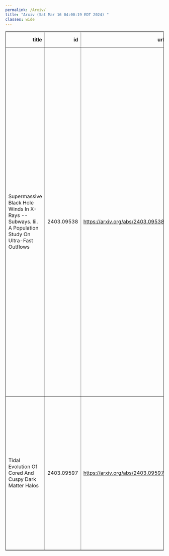 ```yaml
---
permalink: /Arxiv/
title: "Arxiv (Sat Mar 16 04:00:19 EDT 2024) "
classes: wide
---
```

<table border="1" class="dataframe">
  <thead>
    <tr style="text-align: right;">
      <th>title</th>
      <th>id</th>
      <th>url</th>
      <th>authors</th>
      <th>Local Authors</th>
    </tr>
  </thead>
  <tbody>
    <tr>
      <td>Supermassive Black Hole Winds In X-Rays -- Subways. Iii. A Population   Study On Ultra-Fast Outflows</td>
      <td>2403.09538</td>
      <td><a href="https://arxiv.org/abs/2403.09538" target="_blank">https://arxiv.org/abs/2403.09538</a></td>
      <td>V. E. Gianolli, S. Bianchi, P-O Petrucci, M. Brusa, G. Chartas, G. Lanzuisi, G. A. Matzeu, M. Parra, F. Ursini, E. Behar, M. Bischetti, A. Comastri, E. Costantini, G. Cresci, M. Dadina, B. De Marco, A. De Rosa, F. Fiore, M. Gaspari, R. Gilli, M. Giustini, M. Guainazzi, A. R. King, S. Kraemer, G. Kriss, Y. Krongold, F. La Franca, A. L. Longinotti, A. Luminari, R. Maiolino, A. Marconi, S. Mathur, G. Matt, M. Mehdipour, A. Merloni, R. Middei, G. Miniutti, E. Nardini, F. Panessa, M. Perna, E. Piconcelli, G. Ponti, F. Ricci, R. Serafinelli, F. Tombesi, C. Vignali, L. Zappacosta</td>
      <td>Smita Mathur</td>
    </tr>
    <tr>
      <td>Tidal Evolution Of Cored And Cuspy Dark Matter Halos</td>
      <td>2403.09597</td>
      <td><a href="https://arxiv.org/abs/2403.09597" target="_blank">https://arxiv.org/abs/2403.09597</a></td>
      <td>Xiaolong Du, Andrew Benson, Zhichao Carton Zeng, Tommaso Treu, Annika H. G. Peter, Charlie Mace, Fangzhou Jiang, Shengqi Yang, Charles Gannon, Daniel Gilman, Anna. M. Nierenberg, Ethan O. Nadler</td>
      <td>Charlie Mace</td>
    </tr>
  </tbody>
</table>